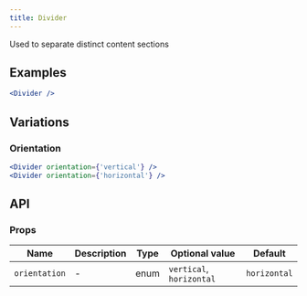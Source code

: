 ```yaml
---
title: Divider
---
```

Used to separate distinct content sections

## Examples

```jsx
<Divider />
```

## Variations

### Orientation

```jsx
<Divider orientation={'vertical'} />
<Divider orientation={'horizontal'} />
```

## API

### Props

Name | Description | Type | Optional value | Default
--- | --- | --- | --- | ---
`orientation` | - | enum | `vertical`, `horizontal` | `horizontal`
